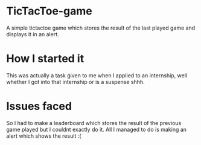 # TicTacToe-game
A simple tictactoe game which stores the result of the last played game and displays it in an alert.

# How I started it
This was actually a task given to me when I applied to an internship, well whether I got into that internship or is a suspense shhh.

# Issues faced
So I had to make a leaderboard which stores the result of the previous game played but I couldnt exactly do it. All I managed to do is making an alert which shows the result :(
